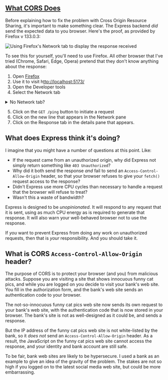 <!-- What CORS does -->
<section
  id="what-cors-does"
  aria-labelledby="what-cors-does"
  data-item="What CORS Does"
>
  <h2><a href="#what-cors-does">What CORS Does</a></h2>
  
Before explaining how to fix the problem with Cross Origin Resource Sharing, it's important to make something clear. The Express backend _did_ send the expected data to you browser. Here's the proof, as provided by Firefox v 133.0.3:

![Using Firefox's Network tab to display the response received](images/errorResponse.webp)

To see this for yourself, you'll need to use Firefox. All other browser that I've tried (Chrome, Safari, Edge, Opera) pretend that they don't know anything about the response:

1. Open [Firefox](https://www.mozilla.org/en-US/firefox/new/)
2. Use it to visit h[ttp://localhost:5173/](http://localhost:5173/)
3. Open the Developer tools
4. Select the Network tab

<details class="tip">
<summary>No Network tab?</summary>
If you don't immediately see a Network tab, you can:

1. Click on the three dots at the right end of the Developer Tools menu bar
2. Select settings
3. Check the Network checkbox

![A composite image to show the steps](images/ShowNetwork.webp)

</details>

5. Click on the `GET /ping` button to initiate a request
6. Click on the new line that appears in the Network pane
7. Click on the Response tab in the details pane that appears.

## What does Express think it's doing?

I imagine that you might have a number of questions at this point. Like:

* If the request came from an unauthorized origin, why did Express not simply return something like `403 Unauthorized`?
* Why did it both send the response _and_ fail to send an `Access-Control-Allow-Origin` header, so that your browser refuses to give your `fetch()` request access to the response?
* Didn't Express use more CPU cycles than necessary to handle a request that the browser will refuse to treat?
* Wasn't this a waste of bandwidth?

Express is designed to be _unopinionated_. It will respond to any request that it is sent, using as much CPU energy as is required to generate that response. It will also warn your well-behaved browser not to use the response.

If _you_ want to prevent Express from doing any work on unauthorized requests, then that is _your_ responsibility. And you should take it.

## What is CORS `Access-Control-Allow-Origin` header?

The purpose of CORS is to protect your browser (and you) from malicious attacks. Suppose you are visiting a site that shows innocuous funny cat pics, and while you are logged on you decide to visit your bank's web site. You fill in the authorization form, and the bank's web site sends an authentication code to your browser.

The not-so-innocuous funny cat pics web site now sends its own request to your bank's web site, with the authentication code that is now stored in your browser. The bank's site is not as well-designed as it could be, and sends a response.

But the IP address of the funny cat pics web site is not white-listed by the bank, so it _does not_ send an `Access-Control-Allow-Origin` header. As a result, the JavaScript on the funny cat pics web site cannot access the response, and your identity and bank account are still safe.

To be fair, bank web sites are likely to be hypersecure. I used a bank as an example to give an idea of the gravity of the problem. The stakes are not so high if you logged on to the latest social media web site, but could be more embarrassing.

</section>